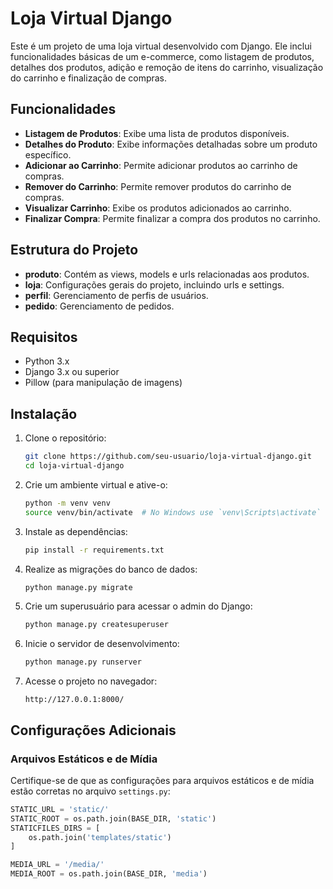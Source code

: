 # Loja Virtual Django

Este é um projeto de uma loja virtual desenvolvido com Django. Ele inclui funcionalidades básicas de um e-commerce, como listagem de produtos, detalhes dos produtos, adição e remoção de itens do carrinho, visualização do carrinho e finalização de compras.

## Funcionalidades

- **Listagem de Produtos**: Exibe uma lista de produtos disponíveis.
- **Detalhes do Produto**: Exibe informações detalhadas sobre um produto específico.
- **Adicionar ao Carrinho**: Permite adicionar produtos ao carrinho de compras.
- **Remover do Carrinho**: Permite remover produtos do carrinho de compras.
- **Visualizar Carrinho**: Exibe os produtos adicionados ao carrinho.
- **Finalizar Compra**: Permite finalizar a compra dos produtos no carrinho.

## Estrutura do Projeto

- **produto**: Contém as views, models e urls relacionadas aos produtos.
- **loja**: Configurações gerais do projeto, incluindo urls e settings.
- **perfil**: Gerenciamento de perfis de usuários.
- **pedido**: Gerenciamento de pedidos.

## Requisitos

- Python 3.x
- Django 3.x ou superior
- Pillow (para manipulação de imagens)

## Instalação

1. Clone o repositório:

    ```bash
    git clone https://github.com/seu-usuario/loja-virtual-django.git
    cd loja-virtual-django
    ```

2. Crie um ambiente virtual e ative-o:

    ```bash
    python -m venv venv
    source venv/bin/activate  # No Windows use `venv\Scripts\activate`
    ```

3. Instale as dependências:

    ```bash
    pip install -r requirements.txt
    ```

4. Realize as migrações do banco de dados:

    ```bash
    python manage.py migrate
    ```

5. Crie um superusuário para acessar o admin do Django:

    ```bash
    python manage.py createsuperuser
    ```

6. Inicie o servidor de desenvolvimento:

    ```bash
    python manage.py runserver
    ```

7. Acesse o projeto no navegador:

    ```
    http://127.0.0.1:8000/
    ```

## Configurações Adicionais

### Arquivos Estáticos e de Mídia

Certifique-se de que as configurações para arquivos estáticos e de mídia estão corretas no arquivo `settings.py`:

```python
STATIC_URL = 'static/'
STATIC_ROOT = os.path.join(BASE_DIR, 'static')
STATICFILES_DIRS = [
    os.path.join('templates/static')
]

MEDIA_URL = '/media/'
MEDIA_ROOT = os.path.join(BASE_DIR, 'media')